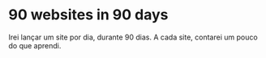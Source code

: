 # 90 websites in 90 days
Irei lançar um site por dia, durante 90 dias. A cada site, contarei um pouco do que aprendi.
